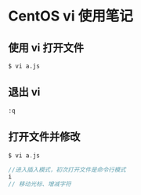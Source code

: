 # CentOS vi 使用笔记

## 使用 vi 打开文件
```
$ vi a.js
```

## 退出 vi
```
:q
```

## 打开文件并修改
```c
$ vi a.js

//进入插入模式，初次打开文件是命令行模式
i  
// 移动光标、增减字符
```